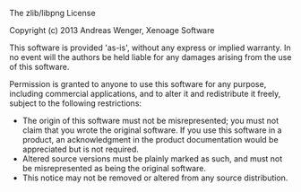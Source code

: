 The zlib/libpng License

Copyright (c) 2013 Andreas Wenger, Xenoage Software

This software is provided 'as-is', without any express or implied warranty. In no event will the authors be held liable for any damages arising from the use of this software.

Permission is granted to anyone to use this software for any purpose, including commercial applications, and to alter it and redistribute it freely, subject to the following restrictions:

* The origin of this software must not be misrepresented; you must not claim that you wrote the original software. If you use this software in a product, an acknowledgment in the product documentation would be appreciated but is not required.
* Altered source versions must be plainly marked as such, and must not be misrepresented as being the original software.
* This notice may not be removed or altered from any source distribution.
